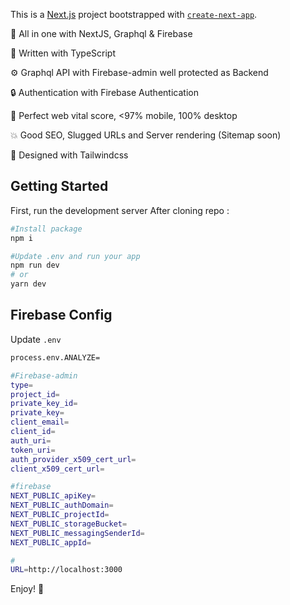 This is a [Next.js](https://nextjs.org/) project bootstrapped with [`create-next-app`](https://github.com/vercel/next.js/tree/canary/packages/create-next-app).

🚀 All in one with NextJS, Graphql & Firebase

📝 Written with TypeScript

⚙ Graphql API with Firebase-admin well protected as Backend

🔒 Authentication with Firebase Authentication

💯 Perfect web vital score, <97% mobile, 100% desktop

💥 Good SEO, Slugged URLs and Server rendering (Sitemap soon)

🦚 Designed with Tailwindcss

## Getting Started

First, run the development server
After cloning repo :

```bash
#Install package
npm i

#Update .env and run your app
npm run dev
# or
yarn dev
```

## Firebase Config

Update `.env`

```bash
process.env.ANALYZE=

#Firebase-admin
type=
project_id=
private_key_id=
private_key=
client_email=
client_id=
auth_uri=
token_uri=
auth_provider_x509_cert_url=
client_x509_cert_url=

#firebase
NEXT_PUBLIC_apiKey=
NEXT_PUBLIC_authDomain=
NEXT_PUBLIC_projectId=
NEXT_PUBLIC_storageBucket=
NEXT_PUBLIC_messagingSenderId=
NEXT_PUBLIC_appId=

#
URL=http://localhost:3000
```

Enjoy! 🤘